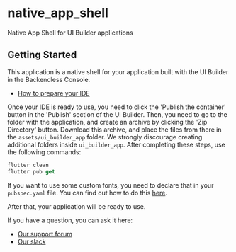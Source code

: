# native_app_shell

Native App Shell for UI Builder applications

## Getting Started

This application is a native shell for your application built with the UI Builder in the Backendless Console.

- [How to prepare your IDE](https://flutter.dev/docs/get-started/install/macos)

Once your IDE is ready to use, you need to click the 'Publish the container' button
in the 'Publish' section of the UI Builder.
Then, you need to go to the folder with the application, and create an archive by clicking the 'Zip Directory' button.
Download this archive, and place the files from there in the ```assets/ui_builder_app``` folder.
We strongly discourage creating additional folders inside ```ui_builder_app```.
After completing these steps, use the following commands:
```dart
flutter clean
flutter pub get
```

If you want to use some custom fonts, you need to declare that in your ```pubspec.yaml``` file.
You can find out how to do this [here](https://flutter.dev/docs/cookbook/design/fonts).

After that, your application will be ready to use.

If you have a question, you can ask it here:
- [Our support forum](https://support.backendless.com)
- [Our slack](http://slack.backendless.com)
